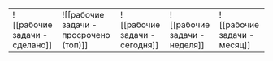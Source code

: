 
|                               |                                        |                               |                              |                             |
| ----------------------------- | -------------------------------------- | ----------------------------- | ---------------------------- | --------------------------- |
| ![[рабочие задачи - сделано]] | ![[рабочие задачи - просрочено (топ)]] | ![[рабочие задачи - сегодня]] | ![[рабочие задачи - неделя]] | ![[рабочие задачи - месяц]] |

